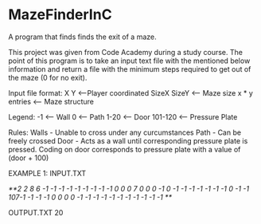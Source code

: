 # MazeFinderInC
A program that finds finds the exit of a maze.

This project was given from Code Academy during a study course. The point of this program is to take an input text file with the mentioned below information and return a file with the minimum steps required to get out of the maze (0 for no exit).

Input file format:
X Y <--Player coordinated
SizeX SizeY <-- Maze size
x * y entries <-- Maze structure

Legend:
-1      <-- Wall
 0      <-- Path
1-20    <-- Door 
101-120 <-- Pressure Plate

Rules:
Walls - Unable to cross under any curcumstances
Path - Can be freely crossed
Door - Acts as a wall until corresponding pressure plate is pressed. Coding on door corresponds to pressure plate with a value of (door + 100)

EXAMPLE 1:
INPUT.TXT

_**2 2
8 6
-1 -1 -1 -1 -1 -1 -1 -1
-1  0  0  0  7  0  0  0
-1  0 -1 -1 -1 -1 -1 -1
-1  0 -1 -1 107-1 -1 -1
-1  0  0  0  0 -1 -1 -1
-1 -1 -1 -1 -1 -1 -1 -1
**_

OUTPUT.TXT
20
